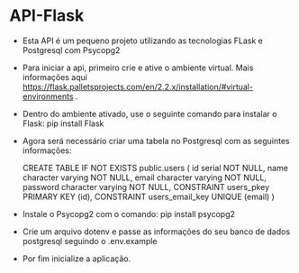 # API-Flask

* Esta API é um pequeno projeto utilizando as tecnologias FLask e Postgresql com Psycopg2

* Para iniciar a api, primeiro crie e ative o ambiente virtual.
Mais informações aqui https://flask.palletsprojects.com/en/2.2.x/installation/#virtual-environments .

* Dentro do ambiente ativado, use o seguinte comando para instalar o Flask: pip install Flask

* Agora será necessário criar uma tabela no Postgresql com as seguintes informações:

    CREATE TABLE IF NOT EXISTS public.users
    (
        id serial NOT NULL,
        name character varying NOT NULL,
        email character varying NOT NULL,
        password character varying NOT NULL,
        CONSTRAINT users_pkey PRIMARY KEY (id),
        CONSTRAINT users_email_key UNIQUE (email)
    )

* Instale o Psycopg2 com o comando: pip install psycopg2

* Crie um arquivo dotenv e passe as informações do seu banco de dados postgresql seguindo o .env.example

* Por fim inicialize a aplicação.
